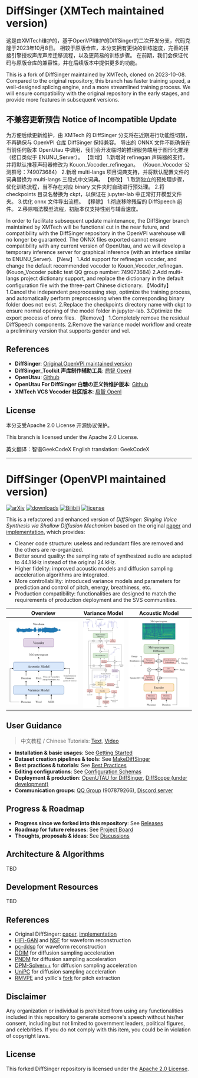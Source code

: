 # DiffSinger (XMTech maintained version)

这是由XMTech维护的，基于OpenVPI维护的DiffSinger的二次开发分支，代码克隆于2023年10月8日。
相较于原版仓库，本分支拥有更快的训练速度，完善的拼接引擎授权声库声库迁移流程，以及更简易的训练步骤。
在前期，我们会保证代码与原版仓库的兼容性，并在后续版本中提供更多的功能。

This is a fork of DiffSinger maintained by XMTech, cloned on 2023-10-08.
Compared to the original repository, this branch has faster training speed, a well-designed splicing engine, and a more streamlined training process.
We will ensure compatibility with the original repository in the early stages, and provide more features in subsequent versions.

## 不兼容更新预告 Notice of Incompatible Update

为方便后续更新维护，由 XMTech 的 DiffSinger 分支将在近期进行功能性切割，不再确保与 OpenVPI 仓库 DiffSinger 保持兼容。
导出的 ONNX 文件不能确保在当前任何版本 OpenUtau 中调用，我们会开发临时的推理服务端用于图形化推理（接口类似于 ENUNU_Server）。
【新增】
1.新增对 refinegan 声码器的支持，并将默认推荐声码器修改为 Kouon_Vocoder_refinegan。
（Kouon_Vocoder 公测群号：749073684）
2.新增 multi-langs 项目词典支持，并将默认配置文件的词典替换为 multi-langs 三段式中文词典。
【修改】
1.取消独立的预处理步骤，优化训练流程，当不存在对应 binary 文件夹时自动进行预处理。
2.将 checkpoints 目录名替换为 ckpt，以保证在 jupyter-lab 中正常打开模型文件夹。
3.优化 onnx 文件导出流程。
【移除】
1.彻底移除残留的 DiffSpeech 组件。
2.移除唱法模型流程，初版本仅支持性别与辅音速度。

In order to facilitate subsequent update maintenance, the DiffSinger branch maintained by XMTech will be functional cut in the near future, and compatibility with the DiffSinger repository in the OpenVPI warehouse will no longer be guaranteed.
The ONNX files exported cannot ensure compatibility with any current version of OpenUtau, and we will develop a temporary inference server for graphical inference (with an interface similar to ENUNU_Server).
【New】
1.Add support for refinegan vocoder, and change the default recommended vocoder to Kouon_Vocoder_refinegan.
(Kouon_Vocoder public test QQ group number: 749073684)
2.Add multi-langs project dictionary support, and replace the dictionary in the default configuration file with the three-part Chinese dictionary.
【Modify】
1.Cancel the independent preprocessing step, optimize the training process, and automatically perform preprocessing when the corresponding binary folder does not exist.
2.Replace the checkpoints directory name with ckpt to ensure normal opening of the model folder in jupyter-lab.
3.Optimize the export process of onnx files.
【Remove】
1.Completely remove the residual DiffSpeech components.
2.Remove the variance model workflow and create a preliminary version that supports gender and vel.

## References
- **DiffSinger**: [Original](https://github.com/MoonInTheRiver/DiffSinger),[OpenVPI maintained version](https://github.com/openvpi/DiffSinger)
- **DiffSinger_Toolkit 声库制作辅助工具**: [启智 OpenI](https://openi.pcl.ac.cn/XMTech/DiffSinger_Toolkit)
- **OpenUtau**: [Github](https://github.com/stakira/OpenUtau)
- **OpenUtau For DiffSinger 白糖の正义铃维护版本**: [Github](https://github.com/atonyxu/OpenUtau)
- **XMTech VCS Vocoder 社区版本**: [启智 OpenI](https://openi.pcl.ac.cn/XMTech/XMTech_VCS_Hifigan_Vocoder_Community)

## License
本分支受Apache 2.0 License 开源协议保护。

This branch is licensed under the Apache 2.0 License.


英文翻译：智谱GeekCodeX
English translation: GeekCodeX

---

# DiffSinger (OpenVPI maintained version)

[![arXiv](https://img.shields.io/badge/arXiv-Paper-<COLOR>.svg)](https://arxiv.org/abs/2105.02446)
[![downloads](https://img.shields.io/github/downloads/openvpi/DiffSinger/total.svg)](https://github.com/openvpi/DiffSinger/releases)
[![Bilibili](https://img.shields.io/badge/Bilibili-Demo-blue)](https://www.bilibili.com/video/BV1be411N7JA/)
[![license](https://img.shields.io/badge/License-Apache%202.0-blue.svg)](https://github.com/openvpi/DiffSinger/blob/main/LICENSE)

This is a refactored and enhanced version of _DiffSinger: Singing Voice Synthesis via Shallow Diffusion Mechanism_ based on the original [paper](https://arxiv.org/abs/2105.02446) and [implementation](https://github.com/MoonInTheRiver/DiffSinger), which provides:

- Cleaner code structure: useless and redundant files are removed and the others are re-organized.
- Better sound quality: the sampling rate of synthesized audio are adapted to 44.1 kHz instead of the original 24 kHz.
- Higher fidelity: improved acoustic models and diffusion sampling acceleration algorithms are integrated.
- More controllability: introduced variance models and parameters for prediction and control of pitch, energy, breathiness, etc.
- Production compatibility: functionalities are designed to match the requirements of production deployment and the SVS communities.

|                                       Overview                                        |                                    Variance Model                                     |                                    Acoustic Model                                     |
|:-------------------------------------------------------------------------------------:|:-------------------------------------------------------------------------------------:|:-------------------------------------------------------------------------------------:|
| <img src="docs/resources/arch-overview.jpg" alt="arch-overview" style="zoom: 60%;" /> | <img src="docs/resources/arch-variance.jpg" alt="arch-variance" style="zoom: 50%;" /> | <img src="docs/resources/arch-acoustic.jpg" alt="arch-acoustic" style="zoom: 60%;" /> |

## User Guidance

> 中文教程 / Chinese Tutorials: [Text](https://openvpi-docs.feishu.cn/wiki/KmBFwoYDEixrS4kHcTAcajPinPe), [Video](https://www.bilibili.com/video/BV1xN411F7yM)

- **Installation & basic usages**: See [Getting Started](docs/GettingStarted.md)
- **Dataset creation pipelines & tools**: See [MakeDiffSinger](https://github.com/openvpi/MakeDiffSinger)
- **Best practices & tutorials**: See [Best Practices](docs/BestPractices.md)
- **Editing configurations**: See [Configuration Schemas](docs/ConfigurationSchemas.md)
- **Deployment & production**: [OpenUTAU for DiffSinger](https://github.com/xunmengshe/OpenUtau), [DiffScope (under development)](https://github.com/SineStriker/qsynthesis-revenge)
- **Communication groups**: [QQ Group](http://qm.qq.com/cgi-bin/qm/qr?_wv=1027&k=fibG_dxuPW5maUJwe9_ya5-zFcIwaoOR&authKey=ZgLCG5EqQVUGCID1nfKei8tCnlQHAmD9koxebFXv5WfUchhLwWxb52o1pimNai5A&noverify=0&group_code=907879266) (907879266), [Discord server](https://discord.gg/wwbu2JUMjj)

## Progress & Roadmap

- **Progress since we forked into this repository**: See [Releases](https://github.com/openvpi/DiffSinger/releases)
- **Roadmap for future releases**: See [Project Board](https://github.com/orgs/openvpi/projects/1)
- **Thoughts, proposals & ideas**: See [Discussions](https://github.com/openvpi/DiffSinger/discussions)

## Architecture & Algorithms

TBD

## Development Resources

TBD

## References

- Original DiffSinger: [paper](https://arxiv.org/abs/2105.02446), [implementation](https://github.com/MoonInTheRiver/DiffSinger)
- [HiFi-GAN](https://github.com/jik876/hifi-gan) and [NSF](https://github.com/nii-yamagishilab/project-NN-Pytorch-scripts/tree/master/project/01-nsf) for waveform reconstruction
- [pc-ddsp](https://github.com/yxlllc/pc-ddsp) for waveform reconstruction
- [DDIM](https://arxiv.org/abs/2010.02502) for diffusion sampling acceleration
- [PNDM](https://arxiv.org/abs/2202.09778) for diffusion sampling acceleration
- [DPM-Solver++](https://github.com/LuChengTHU/dpm-solver) for diffusion sampling acceleration
- [UniPC](https://github.com/wl-zhao/UniPC) for diffusion sampling acceleration
- [RMVPE](https://github.com/Dream-High/RMVPE) and yxlllc's [fork](https://github.com/yxlllc/RMVPE) for pitch extraction

## Disclaimer

Any organization or individual is prohibited from using any functionalities included in this repository to generate someone's speech without his/her consent, including but not limited to government leaders, political figures, and celebrities. If you do not comply with this item, you could be in violation of copyright laws.

## License

This forked DiffSinger repository is licensed under the [Apache 2.0 License](LICENSE).

